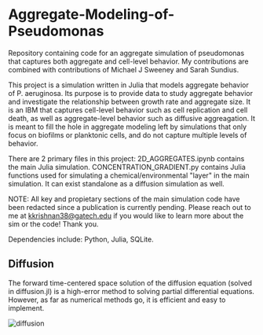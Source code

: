 # Aggregate-Modeling-of-Pseudomonas
Repository containing code for an aggregate simulation of pseudomonas that captures both aggregate and cell-level behavior.  My contributions are combined with contributions of Michael J Sweeney and Sarah Sundius.

This project is a simulation written in Julia that models aggregate behavior of P. aeruginosa. Its purpose is to provide data to study aggregate behavior and investigate the relationship between growth rate and aggregate size. It is an IBM that captures cell-level behavior such as cell replication and cell death, as well as aggregate-level behavior such as diffusive aggreagation. It is meant to fill the hole in aggregate modeling left by simulations that only focus on biofilms or planktonic cells, and do not capture multiple levels of behavior.

There are 2 primary files in this project: 2D_AGGREGATES.ipynb contains the main Julia simulation. CONCENTRATION_GRADIENT.py contains Julia functions used for simulating a chemical/environmental "layer" in the main simulation. It can exist standalone as a diffusion simulation as well.

NOTE: All key and propietary sections of the main simulation code have been redacted since a publication is currently pending. Please reach out to me at kkrishnan38@gatech.edu if you would like to learn more about the sim or the code! Thank you. 

Dependencies include: Python, Julia, SQLite.

## Diffusion
The forward time-centered space solution of the diffusion equation (solved in diffusion.jl) is a high-error method to solving partial differential equations. However, as far as numerical methods go, it is efficient and easy to implement. 

![diffusion](https://github.com/karthik-krishnan-28/Aggregate-Modeling-of-Pseudomonas/blob/main/thesis/diffusion.png)
